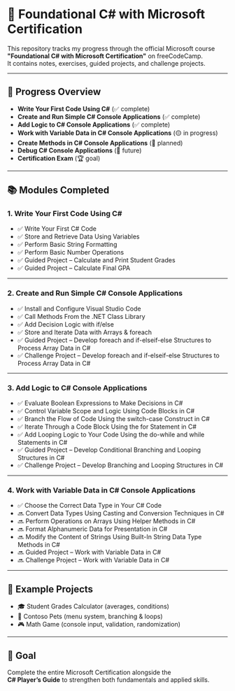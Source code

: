 # 📘 Foundational C# with Microsoft Certification

This repository tracks my progress through the official Microsoft course  
**"Foundational C# with Microsoft Certification"** on freeCodeCamp.  
It contains notes, exercises, guided projects, and challenge projects.

---

## 🧩 Progress Overview
- **Write Your First Code Using C#** (✅ complete)  
- **Create and Run Simple C# Console Applications** (✅ complete)  
- **Add Logic to C# Console Applications** (✅ complete)  
- **Work with Variable Data in C# Console Applications** (🟡 in progress)  
- **Create Methods in C# Console Applications** (🚀 planned)  
- **Debug C# Console Applications** (🏹 future)  
- **Certification Exam** (🏆 goal)

---

## 📚 Modules Completed

### 1. Write Your First Code Using C#
- ✅ Write Your First C# Code  
- ✅ Store and Retrieve Data Using Variables  
- ✅ Perform Basic String Formatting  
- ✅ Perform Basic Number Operations  
- ✅ Guided Project – Calculate and Print Student Grades  
- ✅ Guided Project – Calculate Final GPA  

---

### 2. Create and Run Simple C# Console Applications
- ✅ Install and Configure Visual Studio Code  
- ✅ Call Methods From the .NET Class Library  
- ✅ Add Decision Logic with if/else  
- ✅ Store and Iterate Data with Arrays & foreach  
- ✅ Guided Project – Develop foreach and if-elseif-else Structures to Process Array Data in C#  
- ✅ Challenge Project – Develop foreach and if-elseif-else Structures to Process Array Data in C#  

---

### 3. Add Logic to C# Console Applications
- ✅ Evaluate Boolean Expressions to Make Decisions in C#  
- ✅ Control Variable Scope and Logic Using Code Blocks in C#  
- ✅ Branch the Flow of Code Using the switch-case Construct in C#  
- ✅ Iterate Through a Code Block Using the for Statement in C#  
- ✅ Add Looping Logic to Your Code Using the do-while and while Statements in C#  
- ✅ Guided Project – Develop Conditional Branching and Looping Structures in C#  
- ✅ Challenge Project – Develop Branching and Looping Structures in C#  

---

### 4. Work with Variable Data in C# Console Applications
- ✅ Choose the Correct Data Type in Your C# Code  
- 🔜 Convert Data Types Using Casting and Conversion Techniques in C#  
- 🔜 Perform Operations on Arrays Using Helper Methods in C#  
- 🔜 Format Alphanumeric Data for Presentation in C#  
- 🔜 Modify the Content of Strings Using Built-In String Data Type Methods in C#  
- 🔜 Guided Project – Work with Variable Data in C#  
- 🔜 Challenge Project – Work with Variable Data in C#  

---

## 🏹 Example Projects
- 🎓 Student Grades Calculator (averages, conditions)  
- 🐶 Contoso Pets (menu system, branching & loops)  
- 🎮 Math Game (console input, validation, randomization)  

---

## 🎯 Goal
Complete the entire Microsoft Certification alongside the  
**C# Player’s Guide** to strengthen both fundamentals and applied skills.
